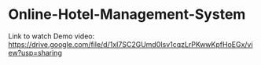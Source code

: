 # Online-Hotel-Management-System

Link to watch Demo video:
https://drive.google.com/file/d/1xI7SC2GUmd0Isv1cqzLrPKwwKpfHoEGx/view?usp=sharing
